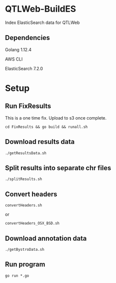 # QTLWeb-BuildES
Index ElasticSearch data for QTLWeb

## Dependencies

Golang 1.12.4

AWS CLI

ElasticSearch 7.2.0

# Setup

## Run FixResults
This is a one time fix.  Upload to s3 once complete.

`cd FixResults && go build && runall.sh`

## Download results data
`./getResultsData.sh`

## Split results into separate chr files
`./splitResults.sh`

## Convert headers

`convertHeaders.sh`

or

`convertHeaders_OSX_BSD.sh`

## Download annotation data
`./getBystroData.sh`

## Run program
`go run *.go`
